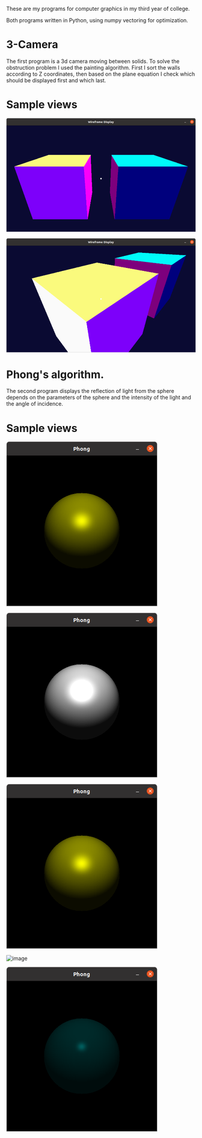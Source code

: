 These are my programs for computer graphics in my third year of college.

Both programs written in Python, using numpy vectoring for optimization.


3-Camera
==================

The first program is a 3d camera moving between solids. To solve the obstruction problem I used the painting algorithm. First I sort the walls according to Z coordinates, then based on the plane equation I check which should be displayed first and which last.


Sample views 
===================

![image](image/3-camera_0.png)

![image](image/3-camera_1.png)


Phong's algorithm.
==================

The second program displays the reflection of light from the sphere depends on the parameters of the sphere and the intensity of the light and the angle of incidence.

Sample views 
===================

![image](image/dobrze_odbija.png)


![image](image/bardzo_dobrze_odbija.png)

![image](image/dobrze_odbija.png)

![image](image/słabo_odbija.png)

![image](image/bardzo_slabo_odbija.png)


